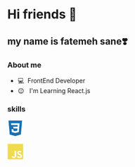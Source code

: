 # Hi friends 👋

<h2>my name is fatemeh sane❣️</h2>
<h3>About me </h3>

 - 💻&nbsp; FrontEnd Developer
 - 😉 &nbsp; I'm Learning React.js

<h3>skills</h3>
<a src="https://raw.githubusercontent.com/fatemeh-sane/fatemeh-sane/ac80e41956f2117d5cc0e6a54ea14bb6fd79a83d/html-5-logo-svgrepo-com.svg"></a>

<a href="https://www.w3.org/TR/CSS/#css" rel="nofollow"><img src="https://raw.githubusercontent.com/sabzlearn-ir/sabzlearn-ir/4d2a781931f79c747a132c28eae4ebfbb8eaa7d7/css3-colored.svg" width="36" height="36" alt="CSS3" style="max-width: 100%;"></a>

<a href="https://developer.mozilla.org/en-US/docs/Web/JavaScript" rel="nofollow"><img src="https://raw.githubusercontent.com/sabzlearn-ir/sabzlearn-ir/4d2a781931f79c747a132c28eae4ebfbb8eaa7d7/javascript-colored.svg" width="36" height="36" alt="Javascript" style="max-width: 100%;"></a>




